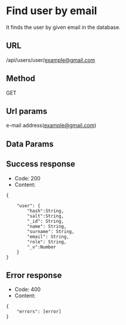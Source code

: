 # Find user by email

It finds the user by given email in the database.

## URL

/api/users/user/example@gmail.com

## Method

GET

## Url params

e-mail address(example@gmail.com)

## Data Params

## Success response

- Code: 200
- Content:
```
{

    "user": {
        "hash":String,
        "salt":String,
        "_id": String,
        "name": String,
        "surname": String,
        "email": String,
        "role": String,
        "_v":Number
    }
}
```

## Error response
- Code: 400
- Content:
```
{
    "errors": [error]
}
```